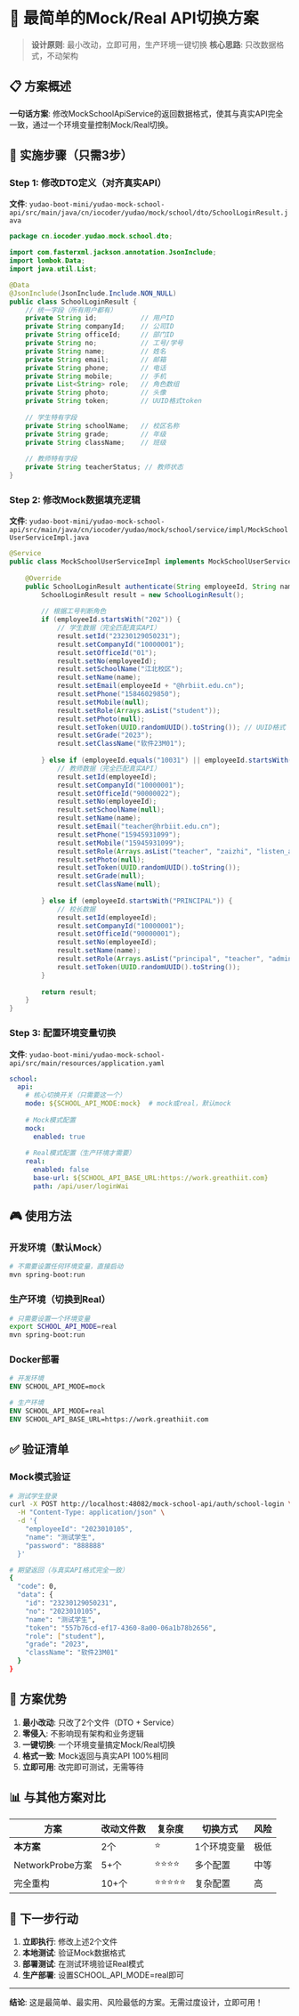 # 🎯 最简单的Mock/Real API切换方案

> **设计原则**: 最小改动，立即可用，生产环境一键切换
> **核心思路**: 只改数据格式，不动架构

## 📋 方案概述

**一句话方案**: 修改MockSchoolApiService的返回数据格式，使其与真实API完全一致，通过一个环境变量控制Mock/Real切换。

## 🔧 实施步骤（只需3步）

### Step 1: 修改DTO定义（对齐真实API）

**文件**: `yudao-boot-mini/yudao-mock-school-api/src/main/java/cn/iocoder/yudao/mock/school/dto/SchoolLoginResult.java`

```java
package cn.iocoder.yudao.mock.school.dto;

import com.fasterxml.jackson.annotation.JsonInclude;
import lombok.Data;
import java.util.List;

@Data
@JsonInclude(JsonInclude.Include.NON_NULL)
public class SchoolLoginResult {
    // 统一字段（所有用户都有）
    private String id;           // 用户ID
    private String companyId;    // 公司ID
    private String officeId;     // 部门ID
    private String no;           // 工号/学号
    private String name;         // 姓名
    private String email;        // 邮箱
    private String phone;        // 电话
    private String mobile;       // 手机
    private List<String> role;   // 角色数组
    private String photo;        // 头像
    private String token;        // UUID格式token
    
    // 学生特有字段
    private String schoolName;   // 校区名称
    private String grade;        // 年级
    private String className;    // 班级
    
    // 教师特有字段
    private String teacherStatus; // 教师状态
}
```

### Step 2: 修改Mock数据填充逻辑

**文件**: `yudao-boot-mini/yudao-mock-school-api/src/main/java/cn/iocoder/yudao/mock/school/service/impl/MockSchoolUserServiceImpl.java`

```java
@Service
public class MockSchoolUserServiceImpl implements MockSchoolUserService {
    
    @Override
    public SchoolLoginResult authenticate(String employeeId, String name, String password) {
        SchoolLoginResult result = new SchoolLoginResult();
        
        // 根据工号判断角色
        if (employeeId.startsWith("202")) {
            // 学生数据（完全匹配真实API）
            result.setId("23230129050231");
            result.setCompanyId("10000001");
            result.setOfficeId("01");
            result.setNo(employeeId);
            result.setSchoolName("江北校区");
            result.setName(name);
            result.setEmail(employeeId + "@hrbiit.edu.cn");
            result.setPhone("15846029850");
            result.setMobile(null);
            result.setRole(Arrays.asList("student"));
            result.setPhoto(null);
            result.setToken(UUID.randomUUID().toString()); // UUID格式
            result.setGrade("2023");
            result.setClassName("软件23M01");
            
        } else if (employeeId.equals("10031") || employeeId.startsWith("TEACHER")) {
            // 教师数据（完全匹配真实API）
            result.setId(employeeId);
            result.setCompanyId("10000001");
            result.setOfficeId("90000022");
            result.setNo(employeeId);
            result.setSchoolName(null);
            result.setName(name);
            result.setEmail("teacher@hrbiit.edu.cn");
            result.setPhone("15945931099");
            result.setMobile("15945931099");
            result.setRole(Arrays.asList("teacher", "zaizhi", "listen_admin"));
            result.setPhoto(null);
            result.setToken(UUID.randomUUID().toString());
            result.setGrade(null);
            result.setClassName(null);
            
        } else if (employeeId.startsWith("PRINCIPAL")) {
            // 校长数据
            result.setId(employeeId);
            result.setCompanyId("10000001");
            result.setOfficeId("90000001");
            result.setNo(employeeId);
            result.setName(name);
            result.setRole(Arrays.asList("principal", "teacher", "admin"));
            result.setToken(UUID.randomUUID().toString());
        }
        
        return result;
    }
}
```

### Step 3: 配置环境变量切换

**文件**: `yudao-boot-mini/yudao-mock-school-api/src/main/resources/application.yaml`

```yaml
school:
  api:
    # 核心切换开关（只需要这一个）
    mode: ${SCHOOL_API_MODE:mock}  # mock或real，默认mock
    
    # Mock模式配置
    mock:
      enabled: true
      
    # Real模式配置（生产环境才需要）
    real:
      enabled: false
      base-url: ${SCHOOL_API_BASE_URL:https://work.greathiit.com}
      path: /api/user/loginWai
```

## 🎮 使用方法

### 开发环境（默认Mock）
```bash
# 不需要设置任何环境变量，直接启动
mvn spring-boot:run
```

### 生产环境（切换到Real）
```bash
# 只需要设置一个环境变量
export SCHOOL_API_MODE=real
mvn spring-boot:run
```

### Docker部署
```dockerfile
# 开发环境
ENV SCHOOL_API_MODE=mock

# 生产环境
ENV SCHOOL_API_MODE=real
ENV SCHOOL_API_BASE_URL=https://work.greathiit.com
```

## ✅ 验证清单

### Mock模式验证
```bash
# 测试学生登录
curl -X POST http://localhost:48082/mock-school-api/auth/school-login \
  -H "Content-Type: application/json" \
  -d '{
    "employeeId": "2023010105",
    "name": "测试学生",
    "password": "888888"
  }'

# 期望返回（与真实API格式完全一致）
{
  "code": 0,
  "data": {
    "id": "23230129050231",
    "no": "2023010105",
    "name": "测试学生",
    "token": "557b76cd-ef17-4360-8a00-06a1b78b2656",
    "role": ["student"],
    "grade": "2023",
    "className": "软件23M01"
  }
}
```

## 🎯 方案优势

1. **最小改动**: 只改了2个文件（DTO + Service）
2. **零侵入**: 不影响现有架构和业务逻辑
3. **一键切换**: 一个环境变量搞定Mock/Real切换
4. **格式一致**: Mock返回与真实API 100%相同
5. **立即可用**: 改完即可测试，无需等待

## 📊 与其他方案对比

| 方案 | 改动文件数 | 复杂度 | 切换方式 | 风险 |
|------|------------|--------|----------|------|
| **本方案** | 2个 | ⭐ | 1个环境变量 | 极低 |
| NetworkProbe方案 | 5+个 | ⭐⭐⭐⭐ | 多个配置 | 中等 |
| 完全重构 | 10+个 | ⭐⭐⭐⭐⭐ | 复杂配置 | 高 |

## 🚀 下一步行动

1. **立即执行**: 修改上述2个文件
2. **本地测试**: 验证Mock数据格式
3. **部署测试**: 在测试环境验证Real模式
4. **生产部署**: 设置SCHOOL_API_MODE=real即可

---

**结论**: 这是最简单、最实用、风险最低的方案。无需过度设计，立即可用！